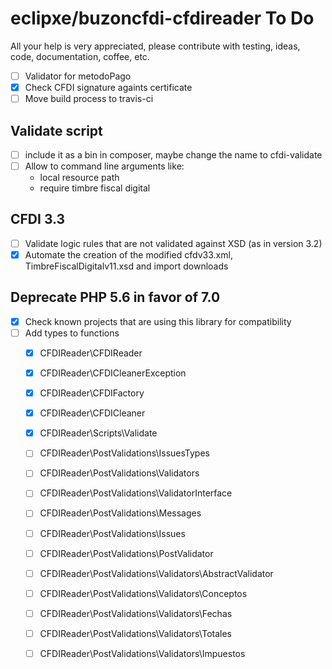 # eclipxe/buzoncfdi-cfdireader To Do

All your help is very appreciated, please contribute with testing, ideas, code, documentation, coffee, etc.

- [ ] Validator for metodoPago
- [X] Check CFDI signature againts certificate
- [ ] Move build process to travis-ci

## Validate script

- [ ] include it as a bin in composer, maybe change the name to cfdi-validate
- [ ] Allow to command line arguments like:
    - local resource path
    - require timbre fiscal digital

## CFDI 3.3

- [ ] Validate logic rules that are not validated against XSD (as in version 3.2)
- [X] Automate the creation of the modified cfdv33.xml, TimbreFiscalDigitalv11.xsd and import downloads

## Deprecate PHP 5.6 in favor of 7.0

- [X] Check known projects that are using this library for compatibility
- [ ] Add types to functions
    - [X] CFDIReader\CFDIReader
    - [X] CFDIReader\CFDICleanerException
    - [X] CFDIReader\CFDIFactory
    - [X] CFDIReader\CFDICleaner
    - [X] CFDIReader\Scripts\Validate
    - [ ] CFDIReader\PostValidations\IssuesTypes
    - [ ] CFDIReader\PostValidations\Validators
    - [ ] CFDIReader\PostValidations\ValidatorInterface
    - [ ] CFDIReader\PostValidations\Messages
    - [ ] CFDIReader\PostValidations\Issues
    - [ ] CFDIReader\PostValidations\PostValidator
    - [ ] CFDIReader\PostValidations\Validators\AbstractValidator
    - [ ] CFDIReader\PostValidations\Validators\Conceptos
    - [ ] CFDIReader\PostValidations\Validators\Fechas
    - [ ] CFDIReader\PostValidations\Validators\Totales
    - [ ] CFDIReader\PostValidations\Validators\Impuestos
    
